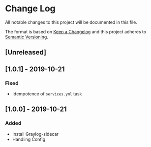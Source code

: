 # Change Log
All notable changes to this project will be documented in this file.

The format is based on [Keep a Changelog](http://keepachangelog.com/)
and this project adheres to [Semantic Versioning](http://semver.org/).

## [Unreleased]

## [1.0.1] - 2019-10-21
### Fixed
- Idempotence of `services.yml` task

## [1.0.0] - 2019-10-21
### Added
- Install Graylog-sidecar
- Handling Config
